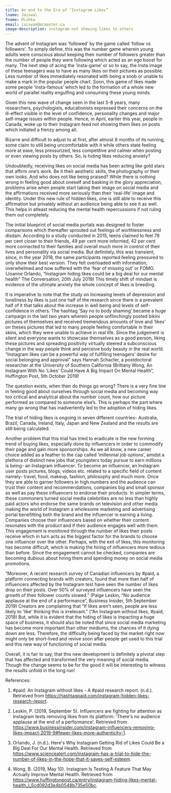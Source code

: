```yaml
---
title: An end to the Era of ‘Instagram Likes”
lname: Jaiswal
fname: Mishka
email: jaiswam@mcmaster.ca
image-description: instagram not showing likes to others 
---
```






The advent of Instagram was ‘followed’ by the game called ‘follow vs followers’. To simply define, this was the number game wherein young adults were conscious about keeping their number of followers greater than the number of people they were following which acted as an ego boost for many. The next step of acing the ‘insta-game’ or so to say, the Insta image of these teenagers was to have as many likes on their pictures as possible. Less number of likes immediately resonated with being a snob or unable to make a mark in the popular people chart. 
Soon, this game of likes made some people ‘insta-famous’ which led to the formation of a whole new world of parallel reality engulfing and consuming these young minds. 

Given this new wave of change seen in the last 5-8 years, many researchers, psychologists, educationists expressed their concerns on the ill-effect visible in the level of confidence, personality changes and major self-image issues within people. 
Hence, in April, earlier this year, people in Canada, woke up to their Instagram feed not showing them likes on posts which initiated a frenzy among all. 

Bizarre and difficult to adjust to at first, after almost 8 months of its running, some claim to still being uncomfortable with it while others state feeling more at ease, less pressurized, less competitive and calmer when posting or even viewing posts by others. 
So, is hiding likes reducing anxiety? 

Undoubtedly, receiving likes on social media has been acting like gold stars that affirm one’s work. Be it their aesthetic skills, the photography or their own looks. And who does not like being praised? While there is nothing wrong in feeling good about oneself and basking in the glory appreciation, problems arise when people start taking their image on social media and the affirmations received more seriously than their ‘real-life’ image and identity. 
Under this new rule of hidden likes, one is still able to receive this affirmation but privately without an audience being able to see it as well. 
This helps in atleast reducing the mental health repercussions if not ruling them out completely. 

The initial blueprint of social media portals was designed to foster comparisons which thereafter sprouted out feelings of worthlessness and disdain. 
According to a study conducted in 2015, teens claimed to feel 78 per cent closer to their friends, 49 per cent more informed, 42 per cent more connected to their families and overall much more in control of their lives and personality via social media. 
But definitely, this was transient, since, in the year 2018, the same participants reported feeling pressured to only show their best version. They felt overloaded with information, overwhelmed and now suffered with the ‘fear of missing out’ or FOMO. 
(Joanne Orlando, “Instagram hiding likes could be a big deal for our mental health” The Conversation, 20th July 2019)
This timely shift of mindset is evidence of the ultimate anxiety the whole concept of likes is breeding. 

It is imperative to note that the study on increasing levels of depression and loneliness by likes is just one half of the research since there is a prevalent half of it that talks about the increase in well being and levels of self-confidence in others. The hashtag ‘Say no to body shaming’ became a huge campaign in the last two years wherein people unflinchingly posted bikini pictures of themselves and received tremendous amounts of love and ‘likes’ on theses pictures that led to many people feeling comfortable in their skins, which they were unable to achieve in real life. Since the judgement is silent and everyone wants to showcase themselves as a good person, liking these pictures and spreading positivity virtually steered a subconscious change in the way people think and perceive body beauty in the real world. 
“Instagram likes can be a powerful way of fulfilling teenagers’ desire for social belonging and approval” says Hannah Schacter, a postdoctoral researcher at the University of Southern California (Brittany Wong, An Instagram With No 'Likes' Could Have A Big Impact On Mental Health”, Huffington Post, 5th October 2019) 

The question exists, when then do things go wrong? 
There is a very fine line in feeling good about ourselves through social media and becoming way too critical and analytical about the number count, how our picture performed as compared to someone else’s. This is perhaps the part where many go wrong that has inadvertently led to the adoption of hiding likes. 

The trial of hiding likes is ongoing in seven different countries- Australia, Brazil, Canada, Ireland, Italy, Japan and New Zealand and the results are still being calculated. 

Another problem that this trial has tried to eradicate is the new forming trend of buying likes, especially done by influencers in order to commodify their page and gain more sponsorships. 
As we all know, a new career choice added as a feather to the cap called ‘millennial job options’, amidst a plethora of distinct new jobs that youngsters today pursue to earn millions is being- an Instagram influencer. To become an influencer, an Instagram user posts pictures, blogs, videos etc. related to a specific field of content namely- travel, food, makeup, fashion, philosophy and much more. Once they are able to garner followers in high numbers and the audience can trust their content and recommendations, companies big and small sponsor as well as pay these influencers to endorse their products. In simpler terms, these commoners turned social media celebrities are no less than highly paid actors who endorse the same brands on television and other media making the world of Instagram a wholesome marketing and advertising portal benefitting both the brand and the influencer in earning a living. 
Companies choose their influencers based on whether their content resonates with the product and if their audience engages well with them. This engagement is monitored through the number of likes their posts receive which in turn acts as the biggest factor for the brands to choose one influencer over the other. Perhaps, with the exit of likes, this monitoring has become difficult, which is making the hiring of influencers more tedious than before. Since the engagement cannot be checked, companies are becoming dubious about hiring them and spending money on social media promotions. 

“Moreover, A recent research survey of Canadian influencers by #paid, a platform connecting brands with creators, found that more than half of influencers affected by the Instagram test have seen the number of likes drop on their posts. Over 50% of surveyed influencers have seen the growth of their follower counts slowed.” (Paige Leskin, “No audience applause at the end of a performance”, Business Insider, 5th September 2019) 
Creators are complaining that “If likes aren't seen, people are less likely to 'like' thinking this is irrelevant." (“An Instagram without likes, #paid, 2019) 
But, while it is evident that the hiding of likes is impacting a huge space of business, it should also be noted that since social media marketing has become more important than other mediums, the chances of it dying down are less. Therefore, the difficulty being faced by the market right now might only be short-lived and revive soon after people get used to this trial and this new way of functioning of social media. 

Overall, it is fair to say, that this new development is definitely a pivotal step that has affected and transformed the very meaning of social media. Though the change seems to be for the good it will be interesting to witness the results unfold in the long run!

















References: 


1.	#paid: An Instagram without likes - A #paid research report. (n.d.). Retrieved from https://hashtagpaid.com/instagram-hidden-likes-research-report.

2.	Leskin, P. (2019, September 5). Influencers are fighting for attention as Instagram tests removing likes from its platform: 'There's no audience applause at the end of a performance'. Retrieved from https://www.businessinsider.com/instagram-influencers-removing-likes-impact-2019-9#fewer-likes-more-authenticity-1.

3.	Orlando, J. (n.d.). Here's Why Instagram Getting Rid of Likes Could Be a Big Deal For Our Mental Health. Retrieved from https://www.sciencealert.com/instagram-has-a-trial-to-hide-the-number-of-likes-in-the-hope-that-it-saves-self-esteem.

4.	Wong, B. (2019, May 10). Instagram Is Testing A Feature That May Actually Improve Mental Health. Retrieved from https://www.huffingtonpost.ca/entry/instagram-hiding-likes-mental-health_l_5cd092d3e4b0548b735e50bc.























